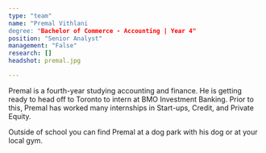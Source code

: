 ```yaml
---
type: "team"
name: "Premal Vithlani
degree: "Bachelor of Commerce - Accounting | Year 4"
position: "Senior Analyst"
management: "False"
research: []
headshot: premal.jpg

---
```


Premal is a fourth-year studying accounting and finance. He is getting ready to head off to Toronto to intern at BMO Investment Banking. Prior to this, Premal has worked many internships in Start-ups, Credit, and Private Equity. 

Outside of school you can find Premal at a dog park with his dog or at your local gym. 
